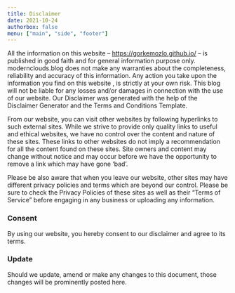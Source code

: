 ```yaml
---
title: Disclaimer
date: 2021-10-24
authorbox: false
menu: ["main", "side", "footer"]
---
```

All the information on this website – https://gorkemozlo.github.io/ – is published in good faith and for general information purpose only. modernclouds.blog does not make any warranties about the completeness, reliability and accuracy of this information. Any action you take upon the information you find on this website , is strictly at your own risk. This blog will not be liable for any losses and/or damages in connection with the use of our website. Our Disclaimer was generated with the help of the Disclaimer Generator and the Terms and Conditions Template.

From our website, you can visit other websites by following hyperlinks to such external sites. While we strive to provide only quality links to useful and ethical websites, we have no control over the content and nature of these sites. These links to other websites do not imply a recommendation for all the content found on these sites. Site owners and content may change without notice and may occur before we have the opportunity to remove a link which may have gone ‘bad’.

Please be also aware that when you leave our website, other sites may have different privacy policies and terms which are beyond our control. Please be sure to check the Privacy Policies of these sites as well as their “Terms of Service” before engaging in any business or uploading any information.

### Consent
By using our website, you hereby consent to our disclaimer and agree to its terms.

### Update
Should we update, amend or make any changes to this document, those changes will be prominently posted here.